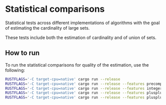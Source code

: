 # Statistical comparisons
Statistical tests across different implementations of algorithms with the goal of estimating the cardinality of large sets.

These tests include both the estimation of cardinality and of union of sets.

## How to run
To run the statistical comparisons for quality of the estimation, use the following:

```bash
RUSTFLAGS='-C target-cpu=native' cargo run --release
RUSTFLAGS='-C target-cpu=native' cargo run --release --features precomputed_beta
RUSTFLAGS='-C target-cpu=native' cargo run --release --features integer_plusplus
RUSTFLAGS='-C target-cpu=native' cargo run --release --features plusplus_kmeans
RUSTFLAGS='-C target-cpu=native' cargo run --release --features plusplus_kmeans,integer_plusplus
```